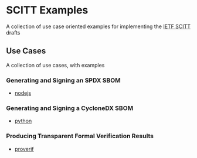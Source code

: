 

# SCITT Examples

A collection of use case oriented examples for implementing the [IETF SCITT](https://scitt.io) drafts

## Use Cases

A collection of use cases, with examples

### Generating and Signing an SPDX SBOM

- [nodejs](./nodejs)

### Generating and Signing a CycloneDX SBOM

- [python](./python)

### Producing Transparent Formal Verification Results

- [proverif](./proverif)